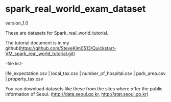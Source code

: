 # spark_real_world_exam_dataset



version_1.0

These are datasets for Spark_real_world_tutorial.

The tutorial document is in my github(https://github.com/SteveKim0513/Quickstart-VM_spark_real_world_tutorial.git)



-file list-

life_expectation.csv | local_tax.csv | number_of_hospital.csv | park_area.csv | property_tax.csv



You can download datasets like these from the sites where offer the public information of Seoul.
(http://data.seoul.go.kr, http://stat.seoul.go.kr)